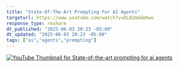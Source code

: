 ```yaml
---
title: "State-Of-The-Art Prompting For AI Agents"
targeturl: https://www.youtube.com/watch?v=DL82mGde6wo
response_type: reshare
dt_published: "2025-06-03 20:23 -05:00"
dt_updated: "2025-06-03 20:23 -05:00"
tags: ["ai","agents","prompting"]
---
```


[![YouTube Thumbnail for State-of-the-art prompting for ai agents](http://img.youtube.com/vi/DL82mGde6wo/0.jpg)](https://www.youtube.com/watch?v=DL82mGde6wo "YouTube Thumbnail for State-of-the-art prompting for ai agents")